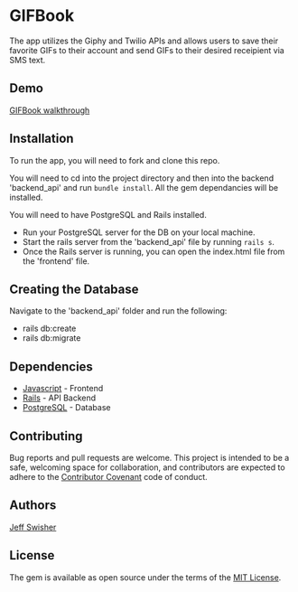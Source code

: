 # GIFBook

The app utilizes the Giphy and Twilio APIs and allows users to save their favorite GIFs to their account and send GIFs to their desired receipient via SMS text.

## Demo
 [GIFBook walkthrough](https://www.youtube.com/watch?v=YmzzK6cdKy4)


## Installation

To run the app, you will need to fork and clone this repo.

You will need to cd into the project directory and then into the backend 'backend_api' and run ``bundle install``. All the gem dependancies will be installed.

You will need to have PostgreSQL and Rails installed.
* Run your PostgreSQL server for the DB on your local machine.
* Start the rails server from the 'backend_api' file by running ``rails s``.
* Once the Rails server is running, you can open the index.html file from the 'frontend' file.


## Creating the Database
Navigate to the 'backend_api' folder and run the following:

* rails db:create
* rails db:migrate


## Dependencies 
* [Javascript](https://www.javascript.com/) - Frontend
* [Rails](https://guides.rubyonrails.org/) - API Backend
* [PostgreSQL](https://www.postgresql.org/) - Database

## Contributing

Bug reports and pull requests are welcome. This project is intended to be a safe, welcoming space for collaboration, and contributors are expected to adhere to the [Contributor Covenant](http://contributor-covenant.org) code of conduct.


## Authors

[Jeff Swisher](https://github.com/JTSwisher)

## License

The gem is available as open source under the terms of the [MIT License](https://opensource.org/licenses/MIT).